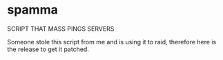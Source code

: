# spamma
SCRIPT THAT MASS PINGS SERVERS

Someone stole this script from me and is using it to raid, therefore here is the release to get it patched.
